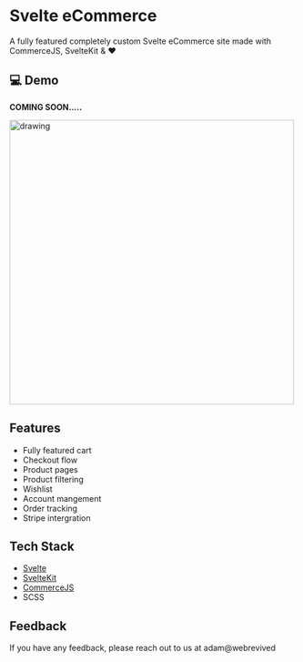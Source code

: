 
# Svelte eCommerce 

A fully featured completely custom Svelte eCommerce site made with CommerceJS, SvelteKit & ❤️




## 💻 Demo

**COMING SOON.....**

<img src="https://webrevived.s3.amazonaws.com/images/localhost3000+(1).jpg" alt="drawing" style="width:500px;"/>
<!-- ![Home Page Screenshot](https://webrevived.s3.amazonaws.com/images/MacBook+Pro+16.png) -->


## Features

- Fully featured cart
- Checkout flow
- Product pages
- Product filtering
- Wishlist
- Account mangement
- Order tracking
- Stripe intergration

## Tech Stack

- [Svelte](https://svelte.dev/)
- [SvelteKit](https://kit.svelte.dev/)
- [CommerceJS](https://commercejs.com/)
- SCSS 


## Feedback

If you have any feedback, please reach out to us at adam@webrevived

